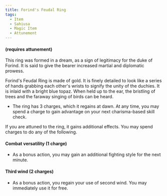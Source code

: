 ```yaml
---
title: Forind's Feudal Ring
tags:
  - Item
  - Sahiusa
  - Magic Item
  - Attunement
---
```


#### (requires attunement)

This ring was formed in a dream, as a sign of legitimacy for the duke of Forind. It is said to give the bearer increased martial and diplomatic prowess.

Forind's Feudal Ring is made of gold. It is finely detailed to look like a series of hands grabbing each other's wrists to signify the unity of the duchies. It is inlaid with a bright blue topaz. When held up to the ear, the bristling of trees and the faraway singing of birds can be heard.

- The ring has 3 charges, which it regains at dawn. At any time, you may spend a charge to gain advantage on your next charisma-based skill check.

If you are attuned to the ring, it gains additional effects. You may spend charges to do any of the following.

#### Combat versatility (1 charge)

- As a bonus action, you may gain an additional fighting style for the next minute.

#### Third wind (2 charges)

- As a bonus action, you regain your use of second wind. You may immediately use it for free.
